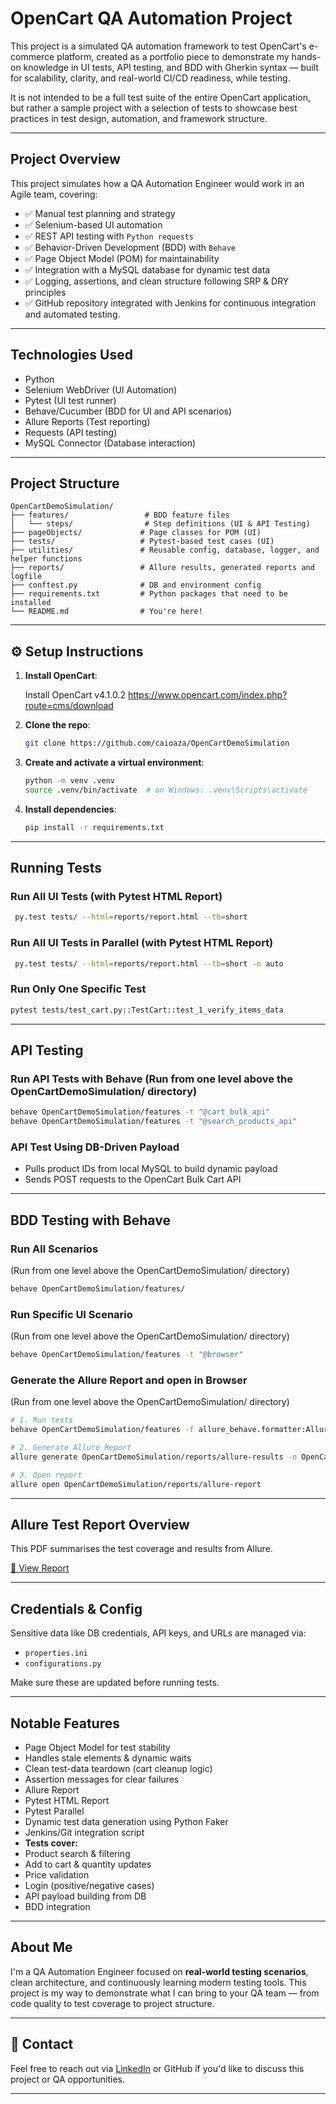# OpenCart QA Automation Project

This project is a simulated QA automation framework to test OpenCart's e-commerce platform, created as a portfolio piece to demonstrate my hands-on knowledge in UI tests, API testing, and BDD with Gherkin syntax — built for scalability, clarity, and real-world CI/CD readiness, while testing.

It is not intended to be a full test suite of the entire OpenCart application, but rather a sample project with a selection of tests to showcase best practices in test design, automation, and framework structure.

---

## Project Overview

This project simulates how a QA Automation Engineer would work in an Agile team, covering:

- ✅ Manual test planning and strategy
- ✅ Selenium-based UI automation
- ✅ REST API testing with `Python requests`
- ✅ Behavior-Driven Development (BDD) with `Behave`
- ✅ Page Object Model (POM) for maintainability
- ✅ Integration with a MySQL database for dynamic test data
- ✅ Logging, assertions, and clean structure following SRP & DRY principles
- ✅ GitHub repository integrated with Jenkins for continuous integration and automated testing.

---

## Technologies Used 

- Python
- Selenium WebDriver (UI Automation)
- Pytest (UI test runner)
- Behave/Cucumber (BDD for UI and API scenarios)
- Allure Reports (Test reporting)
- Requests (API testing)
- MySQL Connector (Database interaction)

---

## Project Structure

```
OpenCartDemoSimulation/
├── features/                 # BDD feature files
│   └── steps/                # Step definitions (UI & API Testing)
├── pageObjects/             # Page classes for POM (UI)
├── tests/                   # Pytest-based test cases (UI)
├── utilities/               # Reusable config, database, logger, and helper functions
├── reports/                 # Allure results, generated reports and logfile
├── conftest.py              # DB and environment config
├── requirements.txt         # Python packages that need to be installed
└── README.md                # You're here!
```

---

## ⚙️ Setup Instructions

1. **Install OpenCart**:

   Install OpenCart v4.1.0.2
   https://www.opencart.com/index.php?route=cms/download

2. **Clone the repo**:

   ```bash
   git clone https://github.com/caioaza/OpenCartDemoSimulation

   ```

3. **Create and activate a virtual environment**:

   ```bash
   python -m venv .venv
   source .venv/bin/activate  # on Windows: .venv\Scripts\activate
   ```

4. **Install dependencies**:

   ```bash
   pip install -r requirements.txt
   ```

---

## Running Tests

### Run All UI Tests (with Pytest HTML Report)

```bash
 py.test tests/ --html=reports/report.html --tb=short
```

### Run All UI Tests in Parallel (with Pytest HTML Report)

```bash
 py.test tests/ --html=reports/report.html --tb=short -n auto
```

### Run Only One Specific Test

```bash
pytest tests/test_cart.py::TestCart::test_1_verify_items_data
```

---

## API Testing

### Run API Tests with Behave (Run from one level above the OpenCartDemoSimulation/ directory)

```bash
behave OpenCartDemoSimulation/features -t "@cart_bulk_api"
behave OpenCartDemoSimulation/features -t "@search_products_api"
```

### API Test Using DB-Driven Payload

- Pulls product IDs from local MySQL to build dynamic payload
- Sends POST requests to the OpenCart Bulk Cart API

---

## BDD Testing with Behave

### Run All Scenarios
(Run from one level above the OpenCartDemoSimulation/ directory)

```bash
behave OpenCartDemoSimulation/features/
```

### Run Specific UI Scenario
(Run from one level above the OpenCartDemoSimulation/ directory)

```bash
behave OpenCartDemoSimulation/features -t "@browser"
```

### Generate the Allure Report and open in Browser
(Run from one level above the OpenCartDemoSimulation/ directory)

```bash
# 1. Run tests
behave OpenCartDemoSimulation/features -f allure_behave.formatter:AllureFormatter -o OpenCartDemoSimulation/reports/allure-results

# 2. Generate Allure Report
allure generate OpenCartDemoSimulation/reports/allure-results -o OpenCartDemoSimulation/reports/allure-report --clean

# 3. Open report
allure open OpenCartDemoSimulation/reports/allure-report
```

---


## Allure Test Report Overview
This PDF summarises the test coverage and results from Allure.

[📄 View Report](./docs/Allure_Test_Report_Overview.pdf)


---


## Credentials & Config

Sensitive data like DB credentials, API keys, and URLs are managed via:

- `properties.ini`
- `configurations.py`

Make sure these are updated before running tests.

---

## Notable Features

- Page Object Model for test stability
- Handles stale elements & dynamic waits
- Clean test-data teardown (cart cleanup logic)
- Assertion messages for clear failures
- Allure Report
- Pytest HTML Report
- Pytest Parallel
- Dynamic test data generation using Python Faker
- Jenkins/Git integration script 
- **Tests cover:**
- Product search & filtering
- Add to cart & quantity updates
- Price validation
- Login (positive/negative cases)
- API payload building from DB
- BDD integration

---

## About Me

I'm a QA Automation Engineer focused on **real-world testing scenarios**, clean architecture, and continuously learning modern testing tools. This project is my way to demonstrate what I can bring to your QA team — from code quality to test coverage to project structure.

---

## 📧 Contact

Feel free to reach out via [LinkedIn](https://www.linkedin.com/in/caio-aza) or GitHub if you'd like to discuss this project or QA opportunities.

---
